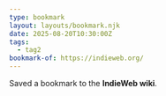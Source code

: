 ```yaml
---
type: bookmark
layout: layouts/bookmark.njk
date: 2025-08-20T10:30:00Z
tags:
  - tag2
bookmark-of: https://indieweb.org/
---
```


Saved a bookmark to the **IndieWeb wiki**.
